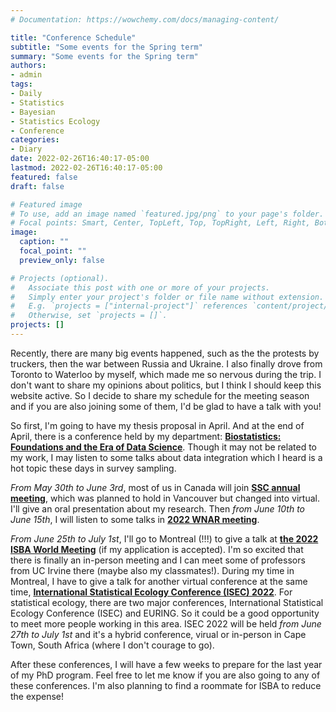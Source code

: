 ```yaml
---
# Documentation: https://wowchemy.com/docs/managing-content/

title: "Conference Schedule"
subtitle: "Some events for the Spring term"
summary: "Some events for the Spring term"
authors:
- admin
tags: 
- Daily
- Statistics
- Bayesian
- Statistics Ecology
- Conference
categories: 
- Diary
date: 2022-02-26T16:40:17-05:00
lastmod: 2022-02-26T16:40:17-05:00
featured: false
draft: false

# Featured image
# To use, add an image named `featured.jpg/png` to your page's folder.
# Focal points: Smart, Center, TopLeft, Top, TopRight, Left, Right, BottomLeft, Bottom, BottomRight.
image:
  caption: ""
  focal_point: ""
  preview_only: false

# Projects (optional).
#   Associate this post with one or more of your projects.
#   Simply enter your project's folder or file name without extension.
#   E.g. `projects = ["internal-project"]` references `content/project/deep-learning/index.md`.
#   Otherwise, set `projects = []`.
projects: []
---
```


Recently, there are many big events happened, such as the the protests by truckers, then the war between Russia and Ukraine. I also finally drove from Toronto to Waterloo by myself, which made me so nervous during the trip. I don't want to share my opinions about politics, but I think I should keep this website active. So I decide to share my schedule for the meeting season and if you are also joining some of them, I'd be glad to have a talk with you!

So first, I'm going to have my thesis proposal in April. And at the end of April, there is a conference held by my department: [**Biostatistics: Foundations and the Era of Data Science**](https://uwaterloo.ca/statistics-actuarial-science-finance-conference/). Though it may not be related to my work, I may listen to some talks about data integration which I heard is a hot topic these days in survey sampling.

*From May 30th to June 3rd*, most of us in Canada will join [**SSC annual meeting**](https://ssc.ca/en/meetings/annual/2022-annual-meeting), which was planned to hold in Vancouver but changed into virtual. I'll give an oral presentation about my research. Then *from June 10th to June 15th*, I will listen to some talks in [**2022 WNAR meeting**](https://wnar.org/WNAR2022).

*From June 25th to July 1st*, I'll go to Montreal (!!!) to give a talk at [**the 2022 ISBA World Meeting**](https://isbawebmaster.github.io/ISBA2022/) (if my application is accepted). I'm so excited that there is finally an in-person meeting and I can meet some of professors from UC Irvine there (maybe also my classmates!). During my time in Montreal, I have to give a talk for another virtual conference at the same time, [**International Statistical Ecology Conference (ISEC) 2022**](https://www.isec2022.org/). For statistical ecology, there are two major conferences, International Statistical Ecology Conference (ISEC) and EURING. So it could be a good opportunity to meet more people working in this area. ISEC 2022 will be held *from June 27th to July 1st* and it's a hybrid conference, virual or in-person in Cape Town, South Africa (where I don't courage to go).


After these conferences, I will have a few weeks to prepare for the last year of my PhD program. Feel free to let me know if you are also going to any of these conferences. I'm also planning to find a roommate for ISBA to reduce the expense!